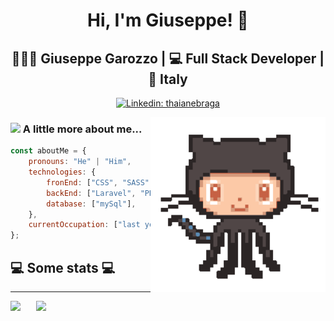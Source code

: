 <h1 align="center">Hi, I'm Giuseppe! 👋</h1>

<h2 align="center">🧑🏻‍💻 Giuseppe Garozzo | 💻 Full Stack Developer | 🍕 Italy</h2>
<div align="center">

[![Linkedin: thaianebraga](https://img.shields.io/badge/-Connect-blue?style=flat-square&logo=Linkedin&logoColor=white&link=https:https://www.linkedin.com/in/giuseppe-garozzo/)](https://www.linkedin.com/in/giuseppe-garozzo/)

</div>

<img align='right' src="https://raw.githubusercontent.com/iCharlesZ/FigureBed/master/img/octocat.gif" width="280">

### <img src="https://media.giphy.com/media/VgCDAzcKvsR6OM0uWg/giphy.gif" width="50"> A little more about me...

```javascript
const aboutMe = {
    pronouns: "He" | "Him",
    technologies: {
        fronEnd: ["CSS", "SASS", "Bootstrap", "JavaScript", "Vue"],
        backEnd: ["Laravel", "PHP"],
        database: ["mySql"],
    },
    currentOccupation: ["last year student at Boolean, open for job opportunities"],
};
```

<!-- <div align="center">

![HTML5](https://img.shields.io/badge/html5-%23E34F26.svg?style=for-the-badge&logo=html5&logoColor=white)
![CSS3](https://img.shields.io/badge/css3-%231572B6.svg?style=for-the-badge&logo=css3&logoColor=white)
![SASS](https://img.shields.io/badge/SASS-hotpink.svg?style=for-the-badge&logo=SASS&logoColor=white)
![JavaScript](https://img.shields.io/badge/javascript-%23323330.svg?style=for-the-badge&logo=javascript&logoColor=%23F7DF1E)
![Vue.js](https://img.shields.io/badge/vuejs-%2335495e.svg?style=for-the-badge&logo=vuedotjs&logoColor=%234FC08D)

![NodeJS](https://img.shields.io/badge/node.js-6DA55F?style=for-the-badge&logo=node.js&logoColor=white)
![Laravel](https://img.shields.io/badge/laravel-%23FF2D20.svg?style=for-the-badge&logo=laravel&logoColor=white)
![PHP](https://img.shields.io/badge/php-%23777BB4.svg?style=for-the-badge&logo=php&logoColor=white)
![NPM](https://img.shields.io/badge/NPM-%23CB3837.svg?style=for-the-badge&logo=npm&logoColor=white)

![macOS](https://img.shields.io/badge/mac%20os-000000?style=for-the-badge&logo=macos&logoColor=F0F0F0)
![Visual Studio Code](https://img.shields.io/badge/Visual%20Studio%20Code-0078d7.svg?style=for-the-badge&logo=visual-studio-code&logoColor=white)

</div> -->

## 💻 Some stats 💻
---

<a href="https://github.com/garox7" target="_blank">
  <img align="left" style="height: 180px" src="https://github-readme-stats.vercel.app/api/top-langs/?username=garox7&layout=compact&hide=php,html,shell,hack&exclude_repo=laravel-auth,laravel-one-to-many,the-definitive-live-project,laravel-many-to-many,laravel-api&theme=radical" />
</a>

<a href="https://github.com/garox7" target="_blank">
  <img align="left" style="height: 180px; margin-left:25px" src="https://github-readme-stats.vercel.app/api?username=garox7&count_private=true&theme=radical" />
</a>
